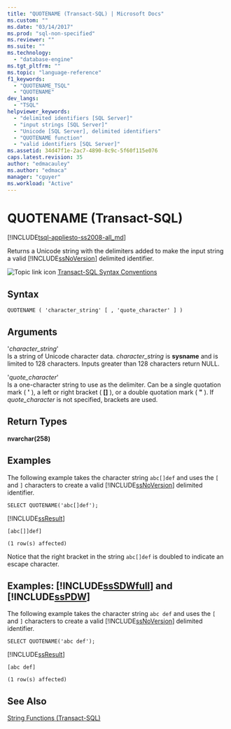 ```yaml
---
title: "QUOTENAME (Transact-SQL) | Microsoft Docs"
ms.custom: ""
ms.date: "03/14/2017"
ms.prod: "sql-non-specified"
ms.reviewer: ""
ms.suite: ""
ms.technology: 
  - "database-engine"
ms.tgt_pltfrm: ""
ms.topic: "language-reference"
f1_keywords: 
  - "QUOTENAME_TSQL"
  - "QUOTENAME"
dev_langs: 
  - "TSQL"
helpviewer_keywords: 
  - "delimited identifiers [SQL Server]"
  - "input strings [SQL Server]"
  - "Unicode [SQL Server], delimited identifiers"
  - "QUOTENAME function"
  - "valid identifiers [SQL Server]"
ms.assetid: 34d47f1e-2ac7-4890-8c9c-5f60f115e076
caps.latest.revision: 35
author: "edmacauley"
ms.author: "edmaca"
manager: "cguyer"
ms.workload: "Active"
---
```

# QUOTENAME (Transact-SQL)
[!INCLUDE[tsql-appliesto-ss2008-all_md](../../includes/tsql-appliesto-ss2008-all-md.md)]

  Returns a Unicode string with the delimiters added to make the input string a valid [!INCLUDE[ssNoVersion](../../includes/ssnoversion-md.md)] delimited identifier.  
  
 ![Topic link icon](../../database-engine/configure-windows/media/topic-link.gif "Topic link icon") [Transact-SQL Syntax Conventions](../../t-sql/language-elements/transact-sql-syntax-conventions-transact-sql.md)  
  
## Syntax  
  
```  
QUOTENAME ( 'character_string' [ , 'quote_character' ] )   
```  
  
## Arguments  
 '*character_string*'  
 Is a string of Unicode character data. *character_string* is **sysname** and is limited to 128 characters. Inputs greater than 128 characters return NULL.  
  
 '*quote_character*'  
 Is a one-character string to use as the delimiter. Can be a single quotation mark ( **'** ), a left or right bracket ( **[]** ), or a double quotation mark ( **"** ). If *quote_character* is not specified, brackets are used.  
  
## Return Types  
 **nvarchar(258)**  
  
## Examples  
 The following example takes the character string `abc[]def` and uses the `[` and `]` characters to create a valid [!INCLUDE[ssNoVersion](../../includes/ssnoversion-md.md)] delimited identifier.  
  
```  
SELECT QUOTENAME('abc[]def');  
```  
  
 [!INCLUDE[ssResult](../../includes/ssresult-md.md)]  
  
```  
[abc[]]def]  
  
(1 row(s) affected)  
```  
  
 Notice that the right bracket in the string `abc[]def` is doubled to indicate an escape character.  
  
## Examples: [!INCLUDE[ssSDWfull](../../includes/sssdwfull-md.md)] and [!INCLUDE[ssPDW](../../includes/sspdw-md.md)]  
 The following example takes the character string `abc def` and uses the `[` and `]` characters to create a valid [!INCLUDE[ssNoVersion](../../includes/ssnoversion-md.md)] delimited identifier.  
  
```  
SELECT QUOTENAME('abc def');   
```  
  
 [!INCLUDE[ssResult](../../includes/ssresult-md.md)]  
  
```  
[abc def]  
  
(1 row(s) affected)  
```  
  
## See Also  
 [String Functions &#40;Transact-SQL&#41;](../../t-sql/functions/string-functions-transact-sql.md)  
  
  

